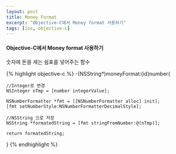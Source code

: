 ```yaml
---
layout: post
title: Money Format
excerpt: "Objective-C에서 Money format 사용하기"
tags: [ios, objective-c]
---
```


#### Objective-C에서 Money format 사용하기

숫자에 돈을 세는 쉼표를 넣어주는 함수

{% highlight objective-c %}
-(NSString*)moneyFormat:(id)number{

    //Integer로 변경
    NSInteger nTmp = [number integerValue];

    NSNumberFormatter *fmt = [[NSNumberFormatter alloc] init];
    [fmt setNumberStyle:NSNumberFormatterDecimalStyle];

    //NSString 으로 저장
    NSString *formatedString = [fmt stringFromNumber:@(nTmp)];

    return formatedString;
}
{% endhighlight %}

